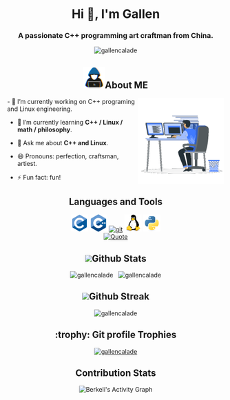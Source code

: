 <h1 align="center">Hi 👋, I'm Gallen</h1>
<h3 align="center">A passionate C++ programming art craftman from China.</h3>
<p align="center"><img src="https://komarev.com/ghpvc/?username=gallencalade&label=Profile%20views&color=0e75b6&style=flat" alt="gallencalade" /></p>
<h2 align="center"><picture><img src = "https://github.com/0xAbdulKhalid/0xAbdulKhalid/raw/main/assets/mdImages/about_me.gif" width = 50px></picture>About ME</h2>
<picture> <img align="right" src="https://github.com/0xAbdulKhalid/0xAbdulKhalid/raw/main/assets/mdImages/Right_Side.gif" width = 200px></picture>
- 🔭 I’m currently working on C++ programing and Linux engineering.

- 🌱 I’m currently learning **C++ / Linux / math / philosophy**.

- 💬 Ask me about **C++ and Linux**.

- 😄 Pronouns: perfection, craftsman, artiest.

- ⚡ Fun fact: fun!

<h2 align="center">Languages and Tools</h2>
<p align="center">
  <a href="https://www.cprogramming.com/" target="_blank" rel="noreferrer"> <img src="https://raw.githubusercontent.com/devicons/devicon/master/icons/c/c-original.svg" alt="c" width="40" height="40"/></a>
  <a href="https://www.w3schools.com/cpp/" target="_blank" rel="noreferrer"> <img src="https://raw.githubusercontent.com/devicons/devicon/master/icons/cplusplus/cplusplus-original.svg" alt="cplusplus" width="40" height="40"/></a>
  <a href="https://git-scm.com/" target="_blank" rel="noreferrer"> <img src="https://www.vectorlogo.zone/logos/git-scm/git-scm-icon.svg" alt="git" width="40" height="40"/></a>
  <a href="https://www.linux.org/" target="_blank" rel="noreferrer"> <img src="https://raw.githubusercontent.com/devicons/devicon/master/icons/linux/linux-original.svg" alt="linux" width="40" height="40"/></a>
  <a href="https://www.python.org" target="_blank" rel="noreferrer"> <img src="https://raw.githubusercontent.com/devicons/devicon/master/icons/python/python-original.svg" alt="python" width="40" height="40"/></a>
  <br/>
  <a href="https://github.com/piyushsuthar/github-readme-quotes"> <img alt = "Quote" src="https://quotes-github-readme.vercel.app/api?type=horizontal&theme=algolia&animation=grow_out_in&author=Bjarne&nbsp;Stroustrup"></a>
</p>
<h2 align="center"><img src="https://media.giphy.com/media/iY8CRBdQXODJSCERIr/giphy.gif" width="35">Github Stats</h2>
<p align="center">
  <img src="https://github-readme-stats.vercel.app/api?username=gallencalade&show_icons=true&line_height=24&count_private=true&theme=yeblu&bg_color=DEG,12c2e9,c471ed,f64f59" alt="gallencalade" />
  &nbsp;
  <img src="https://github-readme-stats.vercel.app/api/top-langs/?username=gallencalade&layout=compact&langs_count=8&hide=vim&theme=highcontrast&bg_color=DEG,0f0c29,302b63,24243e" alt="gallencalade" />
</p>

<h2 align="center"><img src="https://media.giphy.com/media/iY8CRBdQXODJSCERIr/giphy.gif" width="35">Github Streak</h2>
<p align="center">
  <img src="https://github-readme-streak-stats.herokuapp.com/?user=gallencalade&theme=tokyonight&date_format=[Y.]n.j" alt="gallencalade" />
</p>
<h2 align="center"> :trophy: Git profile Trophies </h2>
<p align="center">
  <a href="https://github.com/ryo-ma/github-profile-trophy"><img src="https://github-profile-trophy.vercel.app/?username=gallencalade&theme=algolia&margin-w=15&margin-h=15" alt="gallencalade" /></a>
</p>
<h2 align="center"> Contribution Stats </h2>
<p align="center">
  <img alt="Berkeli's Activity Graph" src="https://github-readme-activity-graph.cyclic.app/graph/?username=gallencalade&bg_color=1F222E&color=F8D866&line=F85D7F&point=FFFFFF&hide_border=true" />
</p>
